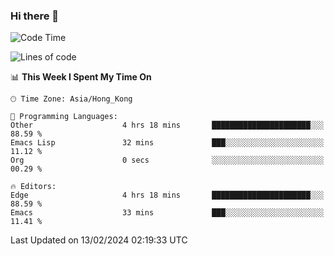### Hi there 👋

<!--
**nicehiro/nicehiro** is a ✨ _special_ ✨ repository because its `README.md` (this file) appears on your GitHub profile.

Here are some ideas to get you started:

- 🔭 I’m currently working on ...
- 🌱 I’m currently learning ...
- 👯 I’m looking to collaborate on ...
- 🤔 I’m looking for help with ...
- 💬 Ask me about ...
- 📫 How to reach me: ...
- 😄 Pronouns: ...
- ⚡ Fun fact: ...
-->

<!--START_SECTION:waka-->
![Code Time](http://img.shields.io/badge/Code%20Time-224%20hrs-blue)

![Lines of code](https://img.shields.io/badge/From%20Hello%20World%20I%27ve%20Written-2.6%20million%20lines%20of%20code-blue)

📊 **This Week I Spent My Time On** 

```text
🕑︎ Time Zone: Asia/Hong_Kong

💬 Programming Languages: 
Other                    4 hrs 18 mins       ██████████████████████░░░   88.59 % 
Emacs Lisp               32 mins             ███░░░░░░░░░░░░░░░░░░░░░░   11.12 % 
Org                      0 secs              ░░░░░░░░░░░░░░░░░░░░░░░░░   00.29 % 

🔥 Editors: 
Edge                     4 hrs 18 mins       ██████████████████████░░░   88.59 % 
Emacs                    33 mins             ███░░░░░░░░░░░░░░░░░░░░░░   11.41 % 
```


 Last Updated on 13/02/2024 02:19:33 UTC
<!--END_SECTION:waka-->
